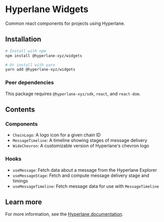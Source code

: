 # Hyperlane Widgets

Common react components for projects using Hyperlane.

## Installation

```sh
# Install with npm
npm install @hyperlane-xyz/widgets

# Or install with yarn
yarn add @hyperlane-xyz/widgets
```

### Peer dependencies

This package requires `@hyperlane-xyz/sdk`, `react`, and `react-dom`.

## Contents

### Components

- `ChainLogo`: A logo icon for a given chain ID
- `MessageTimeline`: A timeline showing stages of message delivery
- `WideChevron`: A customizable version of Hyperlane's chevron logo

### Hooks

- `useMessage`: Fetch data about a message from the Hyperlane Explorer
- `useMessageStage`: Fetch and compute message delivery stage and timings
- `useMessageTimeline`: Fetch message data for use with `MessageTimeline`

## Learn more

For more information, see the [Hyperlane documentation](https://docs.hyperlane.xyz/docs/intro).
